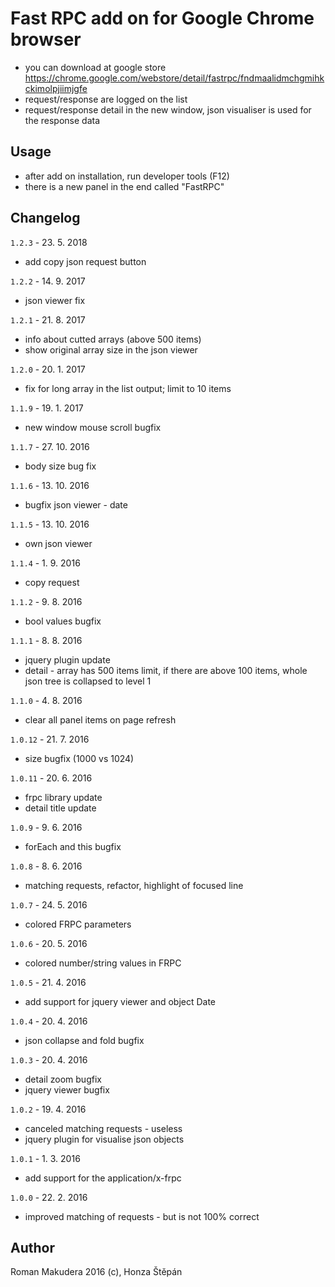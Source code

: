 # Fast RPC add on for Google Chrome browser

- you can download at google store https://chrome.google.com/webstore/detail/fastrpc/fndmaalidmchgmihkckimolpjiimjgfe
- request/response are logged on the list
- request/response detail in the new window, json visualiser is used for the response data

## Usage

- after add on installation, run developer tools (F12)
- there is a new panel in the end called "FastRPC"

## Changelog

`1.2.3` - 23. 5. 2018
- add copy json request button

`1.2.2` - 14. 9. 2017
- json viewer fix

`1.2.1` - 21. 8. 2017
- info about cutted arrays (above 500 items)
- show original array size in the json viewer

`1.2.0` - 20. 1. 2017
- fix for long array in the list output; limit to 10 items

`1.1.9` - 19. 1. 2017
- new window mouse scroll bugfix

`1.1.7` - 27. 10. 2016
- body size bug fix

`1.1.6` - 13. 10. 2016
- bugfix json viewer - date

`1.1.5` - 13. 10. 2016
- own json viewer

`1.1.4` - 1. 9. 2016
- copy request

`1.1.2` - 9. 8. 2016
- bool values bugfix

`1.1.1` - 8. 8. 2016
- jquery plugin update
- detail - array has 500 items limit, if there are above 100 items, whole json tree is collapsed to level 1

`1.1.0` - 4. 8. 2016
- clear all panel items on page refresh

`1.0.12` - 21. 7. 2016
- size bugfix (1000 vs 1024)

`1.0.11` - 20. 6. 2016
- frpc library update
- detail title update

`1.0.9` - 9. 6. 2016
- forEach and this bugfix

`1.0.8` - 8. 6. 2016
- matching requests, refactor, highlight of focused line

`1.0.7` - 24. 5. 2016
- colored FRPC parameters

`1.0.6` - 20. 5. 2016
- colored number/string values in FRPC

`1.0.5` - 21. 4. 2016
- add support for jquery viewer and object Date

`1.0.4` - 20. 4. 2016
- json collapse and fold bugfix

`1.0.3` - 20. 4. 2016
- detail zoom bugfix
- jquery viewer bugfix

`1.0.2` - 19. 4. 2016
- canceled matching requests - useless
- jquery plugin for visualise json objects

`1.0.1` - 1. 3. 2016
- add support for the application/x-frpc

`1.0.0` - 22. 2. 2016
- improved matching of requests - but is not 100% correct

## Author

Roman Makudera 2016 (c),
Honza Štěpán
